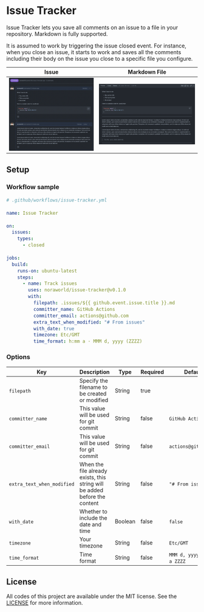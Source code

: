 # Issue Tracker
Issue Tracker lets you save all comments on an issue to a file in your repository. Markdown is fully supported.

It is assumed to work by triggering the issue closed event. For instance, when you close an issue, it starts to work and saves all the comments including their body on the issue you close to a specific file you configure.

| Issue                            | Markdown File                                    |
| :------------------------------: | :----------------------------------------------: |
| ![Issue](/screenshots/issue.png) | ![Markdown File](/screenshots/markdown_file.png) |

## Setup
### Workflow sample

```yaml
# .github/workflows/issue-tracker.yml

name: Issue Tracker

on:
  issues:
    types:
      - closed

jobs:
  build:
    runs-on: ubuntu-latest
    steps:
      - name: Track issues
        uses: noraworld/issue-tracker@v0.1.0
        with:
          filepath: .issues/${{ github.event.issue.title }}.md
          committer_name: GitHub Actions
          committer_email: actions@github.com
          extra_text_when_modified: "# From issues"
          with_date: true
          timezone: Etc/GMT
          time_format: h:mm a · MMM d, yyyy (ZZZZ)
```

### Options

| Key                        | Description                                                                | Type    | Required | Default                    |
| -------------------------- | -------------------------------------------------------------------------- | ------- | -------- | -------------------------- |
| `filepath`                 | Specify the filename to be created or modified                             | String  | true     |                            |
| `committer_name`           | This value will be used for git commit                                     | String  | false    | `GitHub Actions`           |
| `committer_email`          | This value will be used for git commit                                     | String  | false    | `actions@github.com`       |
| `extra_text_when_modified` | When the file already exists, this string will be added before the content | String  | false    | `"# From issues"`          |
| `with_date`                | Whether to include the date and time                                       | Boolean | false    | `false`                    |
| `timezone`                 | Your timezone                                                              | String  | false    | `Etc/GMT`                  |
| `time_format`              | Time format                                                                | String  | false    | `MMM d, yyyy, h:mm a ZZZZ` |

## License
All codes of this project are available under the MIT license. See the [LICENSE](/LICENSE) for more information.
